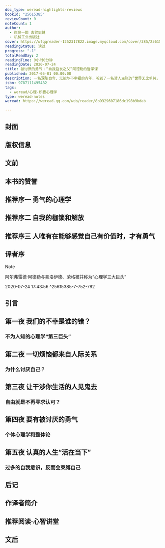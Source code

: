 ```yaml
---
doc_type: weread-highlights-reviews
bookId: "25615385"
reviewCount: 0
noteCount: 1
author:
  - 岸见一郎 古贺史健
  - 机械工业出版社
cover: https://wfqqreader-1252317822.image.myqcloud.com/cover/385/25615385/t7_25615385.jpg
readingStatus: 读过
progress: "-1"
totalReadDay: 2
readingTime: 0小时0分钟
readingDate: 2020-07-24
title: 被讨厌的勇气：“自我启发之父”阿德勒的哲学课
published: 2017-05-01 00:00:00
description: 一名深陷自卑、无能与不幸福的青年，听到了一名哲人主张的“世界无比单纯，人人都能幸福”便来挑战，两人展开了你来我往的思考和辩论，在一夜一夜过去后，青年开始思考，为什么“所谓的自由，就是被别人讨厌”？问题不在于世界是什么样子，在于你是什么样子。
isbn: 9787111495482
tags:
  - weread/心理-积极心理学
type: weread-notes
weread: https://weread.qq.com/web/reader/8b9329607186dc198b9bdab

---
```



## 封面

## 版权信息

## 文前

## 本书的赞誉

## 推荐序一 勇气的心理学

## 推荐序二 自我的枷锁和解放

## 推荐序三 人唯有在能够感觉自己有价值时，才有勇气

## 译者序

> [!NOTE] 
> 阿尔弗雷德·阿德勒与弗洛伊德、荣格被并称为“心理学三大巨头”
> 
> 2020-07-24 17:43:56 ^25615385-7-752-782

## 引言

## 第一夜 我们的不幸是谁的错？

### 不为人知的心理学“第三巨头”

## 第二夜 一切烦恼都来自人际关系

### 为什么讨厌自己？

## 第三夜 让干涉你生活的人见鬼去

### 自由就是不再寻求认可？

## 第四夜 要有被讨厌的勇气

### 个体心理学和整体论

## 第五夜 认真的人生“活在当下”

### 过多的自我意识，反而会束缚自己

## 后记

## 作译者简介

## 推荐阅读·心智讲堂

## 文后

